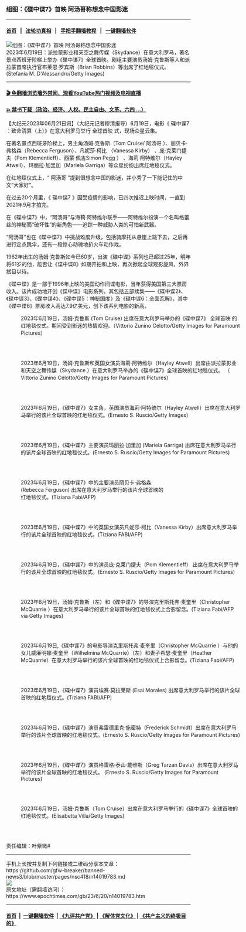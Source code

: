 ### 组图：《碟中谍7》首映 阿汤哥称想念中国影迷
------------------------

#### [首页](https://github.com/gfw-breaker/banned-news3/blob/master/README.md) &nbsp;&nbsp;|&nbsp;&nbsp; [法轮功真相](https://github.com/begood0513/basic/blob/master/README.md)  &nbsp;&nbsp;|&nbsp;&nbsp; [手把手翻墙教程](https://github.com/gfw-breaker/guides/wiki)  &nbsp;&nbsp;|&nbsp;&nbsp; [一键翻墙软件](https://github.com/gfw-breaker/nogfw/blob/master/README.md)  



<div><img alt="组图：《碟中谍7》首映 阿汤哥称想念中国影迷" class="attachment-djy_600_400 size-djy_600_400 wp-post-image" src="https://i.epochtimes.com/assets/uploads/2023/06/id14019800-GettyImages-1499864793-1-600x400.jpg"/>
<div class="caption">
 2023年6月19日：派拉蒙影业和天空之舞传媒（Skydance）在意大利罗马，著名景点西班牙阶梯上举办《碟中谍7》全球首映。剧组主要演员汤姆·克鲁斯等人和派拉蒙首席执行官布莱恩·罗宾斯（Brian Robbins）等出席了红地毯仪式。(Stefania M. D'Alessandro/Getty Images)
</div></div><hr/>

#### [ 🎬  免翻墙浏览墙外禁闻、观看YouTube热门视频及电视直播](https://github.com/gfw-breaker/HelloWorld)

#### [ 💥  禁书下载（政治、经济、人权、民主自由、文革、六四 ...）](https://github.com/gfw-breaker/books/blob/master/README.md)

<div><p>
 【大纪元2023年06月21日讯】（大纪元记者穆清报导）6月19日，电影《
 <ok href="https://www.epochtimes.com/gb/tag/%E7%A2%9F%E4%B8%AD%E8%B0%8D7.html">
  碟中谍7
 </ok>
 ：致命清算（上）》在意大利罗马举行
 <ok href="https://www.epochtimes.com/gb/tag/%E5%85%A8%E7%90%83%E9%A6%96%E6%98%A0.html">
  全球首映
 </ok>
 式，现场众星云集。
</p>
<p>
 在著名景点西班牙阶梯上，男主角汤姆·克鲁斯（Tom Cruise/
 <ok href="https://www.epochtimes.com/gb/tag/%E9%98%BF%E6%B1%A4%E5%93%A5.html">
  阿汤哥
 </ok>
 ）、丽贝卡·弗格森（Rebecca Ferguson）、凡妮莎·柯比 （Vanessa Kirby） 、庞·克莱门捷夫（Pom Klementieff）、西蒙·佩吉Simon Pegg
 <span class="name">
  ）
 </span>
 、海莉·阿特维尔（Hayley Atwell）、玛丽拉·加里加（Mariela Garriga）等众星纷纷出席红地毯仪式。
</p>
<p>
 在红地毯仪式上，“
 <ok href="https://www.epochtimes.com/gb/tag/%E9%98%BF%E6%B1%A4%E5%93%A5.html">
  阿汤哥
 </ok>
 ”提到很想念中国的影迷，并小秀了一下能记住的中文“大家好”。
</p>
<p>
 在过去20个月里，《
 <ok href="https://www.epochtimes.com/gb/tag/%E7%A2%9F%E4%B8%AD%E8%B0%8D7.html">
  碟中谍7
 </ok>
 》因受疫情的影响，已四次推迟上映时间，一直到2021年9月才拍完。
</p>
<p>
 在《碟中谍7》中，“阿汤哥”与海莉·阿特维尔联手——阿特维尔扮演一个名叫格蕾丝的神秘而“破坏性”的新角色——追踪一种威胁人类的可怕新武器。
</p>
<p>
 “阿汤哥”也在《碟中谍7》中挑战难度升级，包括骑摩托从悬崖上跳下去，之后再进行定点跳伞，还有一段惊心动魄地扒火车动作戏。
</p>
<p>
 1962年出生的汤姆·克鲁斯如今已60岁，出演《碟中谍》系列也已超过25年，明年将61岁的他，能否让《谍中谍8》如期开拍和上映，再次掀起全球观影旋风，外界拭目以待。
</p>
<p>
 《碟中谍》是一部于1996年上映的美国动作间谍电影，当年获得美国第三大票房收入。该片成功地开创《谍中谍》电影系列，其包括五部续集——《碟中谍2》、《碟中谍3》、《碟中谍4》、《碟中谍5：神秘国度》及《碟中谍6：全面瓦解》，其中《碟中谍6》票房收入高达7.9亿美元，创下该系列电影的新高。
</p>
<figure aria-describedby="caption-attachment-14019858" class="wp-caption aligncenter" id="attachment_14019858" style="width: 600px">
 <ok href="https://i.epochtimes.com/assets/uploads/2023/06/id14019858-GettyImages-1499880152.jpg" target="_blank">
  <img alt="" class="size-large wp-image-14019858" src="https://i.epochtimes.com/assets/uploads/2023/06/id14019858-GettyImages-1499880152-600x400.jpg"/>
 </ok>
 <br/><figcaption class="wp-caption-text" id="caption-attachment-14019858">
  2023年6月19日，汤姆·克鲁斯 (Tom Cruise) 出席在意大利罗马举办的《碟中谍7》
  <ok href="https://www.epochtimes.com/gb/tag/%E5%85%A8%E7%90%83%E9%A6%96%E6%98%A0.html">
   全球首映
  </ok>
  的红地毯仪式。期间受到影迷的热情欢迎。（Vittorio Zunino Celotto/Getty Images for Paramount Pictures）
 </figcaption><br/>
</figure><br/>
<figure aria-describedby="caption-attachment-14019802" class="wp-caption aligncenter" id="attachment_14019802" style="width: 600px">
 <ok href="https://i.epochtimes.com/assets/uploads/2023/06/id14019802-GettyImages-1499865880.jpg" target="_blank">
  <img alt="" class="size-large wp-image-14019802" src="https://i.epochtimes.com/assets/uploads/2023/06/id14019802-GettyImages-1499865880-600x400.jpg"/>
 </ok>
 <br/><figcaption class="wp-caption-text" id="caption-attachment-14019802">
  2023年6月19日，汤姆·克鲁斯和英国女演员海莉·阿特维尔（Hayley Atwell）出席由派拉蒙影业和天空之舞传媒（Skydance ）在意大利罗马举办的《碟中谍7》全球首映的红地毯仪式。 （ Vittorio Zunino Celotto/Getty Images for Paramount Pictures）
 </figcaption><br/>
</figure><br/>
<figure aria-describedby="caption-attachment-14019819" class="wp-caption aligncenter" id="attachment_14019819" style="width: 600px">
 <ok href="https://i.epochtimes.com/assets/uploads/2023/06/id14019819-GettyImages-1499864293.jpg" target="_blank">
  <img alt="" class="size-large wp-image-14019819" src="https://i.epochtimes.com/assets/uploads/2023/06/id14019819-GettyImages-1499864293-600x400.jpg"/>
 </ok>
 <br/><figcaption class="wp-caption-text" id="caption-attachment-14019819">
  2023年6月19日，《碟中谍7》女主角，英国演员海莉·阿特维尔（Hayley Atwell）出席在意大利罗马举行的该片全球首映的红地毯仪式。(Ernesto S. Ruscio/Getty Images)
 </figcaption><br/>
</figure><br/>
<figure aria-describedby="caption-attachment-14019807" class="wp-caption aligncenter" id="attachment_14019807" style="width: 600px">
 <ok href="https://i.epochtimes.com/assets/uploads/2023/06/id14019807-GettyImages-1499864257.jpg" target="_blank">
  <img alt="" class="size-large wp-image-14019807" src="https://i.epochtimes.com/assets/uploads/2023/06/id14019807-GettyImages-1499864257-600x400.jpg"/>
 </ok>
 <br/><figcaption class="wp-caption-text" id="caption-attachment-14019807">
  2023年6月19日，《碟中谍7》主要演员玛丽拉·加里加 (Mariela Garriga) 出席在意大利罗马举行的该片全球首映的红地毯仪式。(Ernesto S. Ruscio/Getty Images for Paramount Pictures)
 </figcaption><br/>
</figure><br/>
<figure aria-describedby="caption-attachment-14019839" class="wp-caption aligncenter" id="attachment_14019839" style="width: 393px">
 <ok href="https://i.epochtimes.com/assets/uploads/2023/06/id14019839-GettyImages-1258821616.jpg" target="_blank">
  <img alt="" class="wp-image-14019839" src="https://i.epochtimes.com/assets/uploads/2023/06/id14019839-GettyImages-1258821616-600x900.jpg"/>
 </ok>
 <br/><figcaption class="wp-caption-text" id="caption-attachment-14019839">
  2023年6月19日，《碟中谍7》中的主要演员丽贝卡·弗格森 (Rebecca Ferguson) 出席在意大利罗马举行的该片全球首映的红地毯仪式。(Tiziana Fabi/AFP)
 </figcaption><br/>
</figure><br/>
<figure aria-describedby="caption-attachment-14019828" class="wp-caption aligncenter" id="attachment_14019828" style="width: 600px">
 <ok href="https://i.epochtimes.com/assets/uploads/2023/06/id14019828-GettyImages-1258821504.jpg" target="_blank">
  <img alt="" class="size-large wp-image-14019828" src="https://i.epochtimes.com/assets/uploads/2023/06/id14019828-GettyImages-1258821504-600x400.jpg"/>
 </ok>
 <br/><figcaption class="wp-caption-text" id="caption-attachment-14019828">
  2023年6月19日，《碟中谍7》中的英国女演员凡妮莎·柯比（Vanessa Kirby）出席意大利罗马举行的该片全球首映的红地毯仪式。(Tiziana FABI/AFP)
 </figcaption><br/>
</figure><br/>
<figure aria-describedby="caption-attachment-14019832" class="wp-caption aligncenter" id="attachment_14019832" style="width: 600px">
 <ok href="https://i.epochtimes.com/assets/uploads/2023/06/id14019832-GettyImages-1499869368.jpg" target="_blank">
  <img alt="" class="size-large wp-image-14019832" src="https://i.epochtimes.com/assets/uploads/2023/06/id14019832-GettyImages-1499869368-600x400.jpg"/>
 </ok>
 <br/><figcaption class="wp-caption-text" id="caption-attachment-14019832">
  2023年6月19日，《碟中谍7》中的演员庞·克莱门捷夫（Pom Klementieff） 出席在意大利罗马举行的该片全球首映的红地毯仪式。(Ernesto S. Ruscio/Getty Images for Paramount Pictures)
 </figcaption><br/>
</figure><br/>
<figure aria-describedby="caption-attachment-14019814" class="wp-caption aligncenter" id="attachment_14019814" style="width: 600px">
 <ok href="https://i.epochtimes.com/assets/uploads/2023/06/id14019814-GettyImages-1258817035-1.jpg" target="_blank">
  <img alt="" class="size-large wp-image-14019814" src="https://i.epochtimes.com/assets/uploads/2023/06/id14019814-GettyImages-1258817035-1-600x400.jpg"/>
 </ok>
 <br/><figcaption class="wp-caption-text" id="caption-attachment-14019814">
  2023年6月19日，汤姆·克鲁斯（左）和《碟中谍7》的导演克里斯托弗·麦奎里（Christopher McQuarrie ）在意大利罗马举行的该片全球首映的红地毯仪式上合影留念。(Tiziana Fabi/AFP via Getty Images)
 </figcaption><br/>
</figure><br/>
<figure aria-describedby="caption-attachment-14019841" class="wp-caption aligncenter" id="attachment_14019841" style="width: 600px">
 <ok href="https://i.epochtimes.com/assets/uploads/2023/06/id14019841-GettyImages-1258824670.jpg" target="_blank">
  <img alt="" class="size-large wp-image-14019841" src="https://i.epochtimes.com/assets/uploads/2023/06/id14019841-GettyImages-1258824670-600x400.jpg"/>
 </ok>
 <br/><figcaption class="wp-caption-text" id="caption-attachment-14019841">
  2023年6月19日,《碟中谍7》的电影导演克里斯托弗·麦奎里（Christopher McQuarrie ）与他的女儿威廉明娜·麦奎里（Wilhelmina McQuarrie）（左）和妻子希瑟·麦奎里（Heather McQuarrie）在意大利罗马举行的该片全球首映的红地毯仪式上合影留念。(Tiziana Fabi/AFP)
 </figcaption><br/>
</figure><br/>
<figure aria-describedby="caption-attachment-14019826" class="wp-caption aligncenter" id="attachment_14019826" style="width: 600px">
 <ok href="https://i.epochtimes.com/assets/uploads/2023/06/id14019826-GettyImages-1258822265.jpg" target="_blank">
  <img alt="" class="size-large wp-image-14019826" src="https://i.epochtimes.com/assets/uploads/2023/06/id14019826-GettyImages-1258822265-600x400.jpg"/>
 </ok>
 <br/><figcaption class="wp-caption-text" id="caption-attachment-14019826">
  2023年6月19日，《碟中谍7》演员埃赛·莫拉莱斯 (Esai Morales) 出席意大利罗马举行的该片全球首映的红地毯仪式。(Tiziana FABI/AFP)
 </figcaption><br/>
</figure><br/>
<figure aria-describedby="caption-attachment-14019853" class="wp-caption aligncenter" id="attachment_14019853" style="width: 600px">
 <ok href="https://i.epochtimes.com/assets/uploads/2023/06/id14019853-GettyImages-1499864902.jpg" target="_blank">
  <img alt="" class="size-large wp-image-14019853" src="https://i.epochtimes.com/assets/uploads/2023/06/id14019853-GettyImages-1499864902-600x400.jpg"/>
 </ok>
 <br/><figcaption class="wp-caption-text" id="caption-attachment-14019853">
  2023年6月19日，《碟中谍7》演员弗雷德里克·施密特（Frederick Schmidt）出席在意大利罗马举行的该片全球首映的红地毯仪式。(Ernesto S. Ruscio/Getty Images for Paramount Pictures)
 </figcaption><br/>
</figure><br/>
<figure aria-describedby="caption-attachment-14019854" class="wp-caption aligncenter" id="attachment_14019854" style="width: 600px">
 <ok href="https://i.epochtimes.com/assets/uploads/2023/06/id14019854-GettyImages-1499864951.jpg" target="_blank">
  <img alt="" class="size-large wp-image-14019854" src="https://i.epochtimes.com/assets/uploads/2023/06/id14019854-GettyImages-1499864951-600x400.jpg"/>
 </ok>
 <br/><figcaption class="wp-caption-text" id="caption-attachment-14019854">
  2023年6月19日，《碟中谍7》演员格雷格·泰山·戴维斯（Greg Tarzan Davis）出席在意大利罗马举行的该片全球首映的红地毯仪式。 (Ernesto S. Ruscio/Getty Images for Paramount Pictures)
 </figcaption><br/>
</figure><br/>
<figure aria-describedby="caption-attachment-14019856" class="wp-caption aligncenter" id="attachment_14019856" style="width: 600px">
 <ok href="https://i.epochtimes.com/assets/uploads/2023/06/id14019856-GettyImages-1499868963.jpg" target="_blank">
  <img alt="" class="size-large wp-image-14019856" src="https://i.epochtimes.com/assets/uploads/2023/06/id14019856-GettyImages-1499868963-600x400.jpg"/>
 </ok>
 <br/><figcaption class="wp-caption-text" id="caption-attachment-14019856">
  2023年6月19日，汤姆·克鲁斯（Tom Cruise）出席在意大利罗马举行的《碟中谍7》全球首映的红地毯仪式。(Elisabetta Villa/Getty Images)
 </figcaption><br/>
</figure><br/>
<p>
 责任编辑：叶紫微#
</p>
<p>
</p>
</div>
<hr/>
手机上长按并复制下列链接或二维码分享本文章：<br/>
https://github.com/gfw-breaker/banned-news3/blob/master/pages/nsc418/n14019783.md <br/>
<a href='https://github.com/gfw-breaker/banned-news3/blob/master/pages/nsc418/n14019783.md'><img src='https://github.com/gfw-breaker/banned-news3/blob/master/pages/nsc418/n14019783.md.png'/></a> <br/>
原文地址（需翻墙访问）：https://www.epochtimes.com/gb/23/6/20/n14019783.htm


------------------------
#### [首页](https://github.com/gfw-breaker/banned-news3/blob/master/README.md) &nbsp;|&nbsp; [一键翻墙软件](https://github.com/gfw-breaker/nogfw/blob/master/README.md) &nbsp;| [《九评共产党》](https://github.com/gfw-breaker/9ping.md/blob/master/README.md#九评之一评共产党是什么) | [《解体党文化》](https://github.com/gfw-breaker/jtdwh.md/blob/master/README.md) | [《共产主义的终极目的》](https://github.com/gfw-breaker/gczydzjmd.md/blob/master/README.md)


<img src='http://gfw-breaker.win/banned-news3/pages/nsc418/n14019783.md' width='0px' height='0px'/>